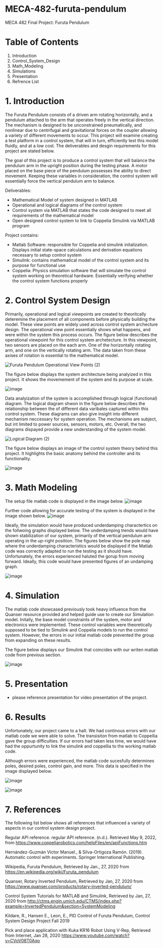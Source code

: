 # MECA-482-furuta-pendulum
MECA 482 Final Project: Furuta Pendulum


# Table of Contents
  1. Introduction
  2. Control_System_Design
  3. Math_Modeling
  4. Simulations
  5. Presentation
  6. Refrence List 

# 1. Introduction 
The Furuta Pendulum consists of a driven arm rotating horizontally, and a pendulum attached to the arm that operates freely in the vertical direction. The mechanism is designed to be unconstrained pneumatically, and nonlinear due to centrifugal and gravitational forces on the coupler allowing a variety of different movements to occur. This project will examine creating a test platform in a control system, that will in turn, efficiently test this model fluidly, and at a low cost. The deliverables and desgin requirements for this project are stated below.

The goal of this project is to produce a control system that will balance the pendulum arm in the upright position during the testing phase. A motor placed on the base piece of the pendulum possesses the ability to direct movement. Keeping these variables in consideration, the control system will essentially force the vertical pendulum arm to balance. 

Deliverables: 
  - Mathematical Model of system designed in MATLAB
  - Operational and logical diagrams of the control system
  - Control system via MATLAB that states the code designed to meet all requirements of the mathematical model 
  - Open designed control system to link to Coppelia Simulink via MATLAB program

Project contains:
  - Matlab Software: responsible for Coppelia and simulink initalization. Displays initial state-space calculations and derivation equations necessary to setup control system
  - Simulink: contains mathematical model of the control system and its purpose for functional use
  - Coppelia: Physics simulation software that will simulate the control system working on theoretical hardware. Essentially verifying whether the control system functions properly 

# 2. Control System Design 
Primarily, operational and logical viewpoints are created to theoritcally deteremine the placement of all components before physically building the model. These view points are widely used across control system archecture design. The operational view point essentially shows what happens, and were within the system this process occurs. The figure below describes the operational viewpoint for this control system archetecture. In this viewpoint, two sensors are placed on the each arm. One of the horizontally rotating arm, and one on the vertically rotating arm. The data taken from these axises of rotation is essential to the mathematical model. 

![Furuta Pendulum Operational View Points (2)](https://user-images.githubusercontent.com/103209385/168148443-cedd4c9c-813b-49d3-a2b3-9fe3d36d0f1d.jpg) 

The figure below displays the system architecture being analyized in this project. It shows the movemement of the system and its purpose at scale. 


![image](https://user-images.githubusercontent.com/103209385/167541313-5af5c753-19fa-494f-922a-f64d5a656e25.png)




Data analyization of the system is accomplished through logical (functional) diagram. The logical diagram shwon in the figure below describes the relationship between the of different data varibales captured within this control system. These diagrams can also give insight into different mechanism neccessary for system operation. The mechanisms are subject, but int limited to power sources, sensors, motors, etc. Overall, the two diagrams dispayed provide a new understanding of the system model.

![Logical Diagram  (2)](https://user-images.githubusercontent.com/103209385/168144217-28d10323-8986-4ba0-886d-110aa92e29d1.jpg)



The figure below displays an image of the control system theory behind this project. It highlights the basic anatomy behind the controller and its functionality.

![image](https://user-images.githubusercontent.com/103209385/167540489-10cbdfe6-5e80-4cb7-8394-fd5e4566cc8f.png)



# 3. Math Modeling  

The setup file matlab code is displayed in the image below.
![image](https://user-images.githubusercontent.com/103209385/169362050-927ab8b1-f36f-4abe-9090-c63d94cc791f.png)

Further code allowing for accurate testing of the system is displayed in the image shown below.
![image](https://user-images.githubusercontent.com/103209385/169362427-38c3c468-05e7-4142-9061-fe611a08953e.png)




Ideally, the simulation would have produced underdamping charactertics on the follwoing graphs displayed below. The underdamping trends would have shown stabilization of our system, primarily of the vertical pendulum arm operating in the up-right positiion. The figures below show the pole map where the underdamping characteristics would be displayed if the Matlab code was correctly adapted to run the testing as it should have. Unfortunately, the errors experienced haluted the gorup from moving forward. Ideally, this code would have presented figures of an undamping graph. 

![image](https://user-images.githubusercontent.com/103209385/167546674-69ce93a7-458b-4c5a-a206-a5f437cf4a68.png)



# 4. Simulation

The matlab code showcased previously took heavy influence from the Quanser resource provided and helped guide use to create our Simulation model. Initally, the base model constraints of the system, motor and electronics were implemented. These control variables were theoretically supposed to be tied to Simulink and Coppelia models to run the control system. However, the errors in our initial matlab code prevented the group from expanding on these results.

The figure below displays our Simulink that coincides with our writen matlab code from previous section. 

![image](https://user-images.githubusercontent.com/103209385/167558207-1916dad6-f06a-4ce7-a109-fccf4dbc34c6.png)


# 5. Presentation

- please reference presentation for video presentation of the project.

# 6. Results 

Unfortunately, our project came to a halt. We had continous errors with our matlab code we were able to solve. The transisiton from matlab to Coppellia gave the group difficulties. If our errors had taken less time, we would have had the oppurtunity to link the simulink and coppellia to the working matlab code.

Although errors were experienced, the matlab code sucesfully determines poles, desired poles, control gain, and more. This data is specified in the image displayed below.

![image](https://user-images.githubusercontent.com/103209385/169360845-6537d99d-fca9-4a16-aa16-0920e958d9c8.png)


![image](https://user-images.githubusercontent.com/103209385/169357676-0b6243ce-5465-4609-912a-0c258026b107.png)


# 7. References 

The following list below shows all references that influenced a variety of aspects in our control system design project.

Regular API reference. regular API reference. (n.d.). Retrieved May 9, 2022, from https://www.coppeliarobotics.com/helpFiles/en/apiFunctions.htm

Hernández-Guzmán Victor Manuel., & Silva-Ortigoza Ramón. (2019). Automatic control with experiments. Springer International Publishing.

Wikipedia, Furuta Pendulum, Retrieved by Jan., 27, 2020 from
https://en.wikipedia.org/wiki/Furuta_pendulum

Quanser, Rotary Inverted Pendulum, Retrieved by Jan, 27, 2020 from
https://www.quanser.com/products/rotary-inverted-pendulum/

Control System Tutorials for MATLAB and Simulink, Retrieved by Jan, 27, 2020 from
http://ctms.engin.umich.edu/CTMS/index.php?example=InvertedPendulum&section=SystemModeling

Kildare, R., Hansen E., Leon, E., PID Control of Furuta Pendulum, Control System Design Project Fall
2019

Pick and place application with Kuka KR16 Robot Using V-Rep, Retrieved from Internet, Jan 28, 2020
https://www.youtube.com/watch?v=CVoV08T0Aqo
